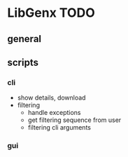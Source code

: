 # LibGenx TODO

## general

## scripts

### cli

- show details, download
- filtering
  - handle exceptions
  - get filtering sequence from user
  - filtering cli arguments

### gui
